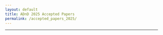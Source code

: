 ```yaml
---
layout: default
title: ADnD 2025 Accepted Papers
permalink: /accepted_papers_2025/
---
```





---




